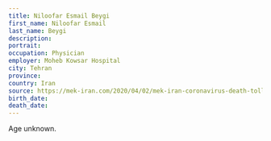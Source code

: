 ```yaml
---
title: Niloofar Esmail Beygi
first_name: Niloofar Esmail
last_name: Beygi
description: 
portrait: 
occupation: Physician
employer: Moheb Kowsar Hospital
city: Tehran
province: 
country: Iran
source: https://mek-iran.com/2020/04/02/mek-iran-coronavirus-death-toll-at-16100/
birth_date: 
death_date: 
---
```


Age unknown.
